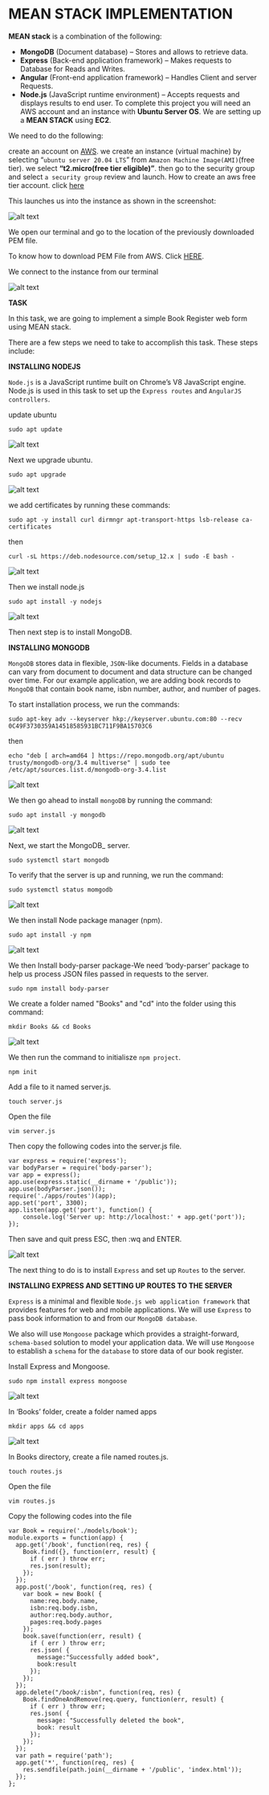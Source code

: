 # MEAN STACK IMPLEMENTATION

**MEAN stack** is a combination of the following:

- **MongoDB** (Document database) – Stores and allows to retrieve data.
- **Express** (Back-end application framework) – Makes requests to Database for Reads and Writes.
- **Angular** (Front-end application framework) – Handles Client and server Requests.
- **Node.js** (JavaScript runtime environment) – Accepts requests and displays results to end user.
To complete this project you will need an AWS account and an instance with **Ubuntu Server OS**. We are setting up a **MEAN STACK** using **EC2**.


We need to do the following:

create an account on [AWS](https://aws.amazon.com/).
we create an instance (virtual machine) by selecting “`ubuntu server 20.04 LTS`” from `Amazon Machine Image(AMI)`(free tier).
we select **“t2.micro(free tier eligible)”**.
then go to the security group and select `a security group` review and launch.
How to create an aws free tier account. click [here](https://www.youtube.com/watch?v=xxKuB9kJoYM&list=PLtPuNR8I4TvkwU7Zu0l0G_uwtSUXLckvh&index=8)

This launches us into the instance as shown in the screenshot:

![alt text](images/4.1.png)

We open our terminal and go to the location of the previously downloaded PEM file.

To know how to download PEM File from AWS. Click [HERE](https://intellipaat.com/community/52119/how-to-download-a-pem-file-from-aws).

We connect to the instance from our terminal

![alt text](images/4.2.png)

**TASK**

In this task, we are going to implement a simple Book Register web form using MEAN stack.

There are a few steps we need to take to accomplish this task. These steps include:

**INSTALLING NODEJS**

`Node.js` is a JavaScript runtime built on Chrome’s V8 JavaScript engine. Node.js is used in this task to set up the `Express routes` and `AngularJS controllers`.

update ubuntu
```
sudo apt update
```
![alt text](images/4.3.png)

Next we upgrade ubuntu.
```
sudo apt upgrade
```

![alt text](images/4.4.png)

we add certificates by running these commands:
```
sudo apt -y install curl dirmngr apt-transport-https lsb-release ca-certificates
```
then
```
curl -sL https://deb.nodesource.com/setup_12.x | sudo -E bash -
```

![alt text](images/4.5.png)

Then we install node.js
```
sudo apt install -y nodejs
```

![alt text](images/4.6.png)

Then next step is to install MongoDB.

**INSTALLING MONGODB**

`MongoDB` stores data in flexible, `JSON`-like documents. Fields in a database can vary from document to document and data structure can be changed over time. For our example application, we are adding book records to `MongoDB` that contain book name, isbn number, author, and number of pages.

To start installation process, we run the commands:
```
sudo apt-key adv --keyserver hkp://keyserver.ubuntu.com:80 --recv 0C49F3730359A14518585931BC711F9BA15703C6
```
then
```
echo "deb [ arch=amd64 ] https://repo.mongodb.org/apt/ubuntu trusty/mongodb-org/3.4 multiverse" | sudo tee /etc/apt/sources.list.d/mongodb-org-3.4.list
```

![alt text](images/4.7.png)


We then go ahead to install `mongoDB` by running the command:
```
sudo apt install -y mongodb
```
![alt text](images/4.8.png)

Next, we start the MongoDB_ server.
```
sudo systemctl start mongodb
```
To verify that the server is up and running, we run the command:
```
sudo systemctl status momgodb
```
![alt text](images/4.9.png)

We then install Node package manager (npm).
```
sudo apt install -y npm
```
![alt text](images/4.10.png)

We then Install body-parser package-We need ‘body-parser’ package to help us process JSON files passed in requests to the server.
```
sudo npm install body-parser
```
We create a folder named "Books" and "cd" into the folder using this command:
```
mkdir Books && cd Books
```
![alt text](images/4.11.png)

We then run the command to initialisze `npm project`.
```
npm init
```
Add a file to it named server.js.
```
touch server.js
```
Open the file
```
vim server.js
```
Then copy the following codes into the server.js file.

```
var express = require('express');
var bodyParser = require('body-parser');
var app = express();
app.use(express.static(__dirname + '/public'));
app.use(bodyParser.json());
require('./apps/routes')(app);
app.set('port', 3300);
app.listen(app.get('port'), function() {
    console.log('Server up: http://localhost:' + app.get('port'));
});
```
Then save and quit press ESC, then :wq and ENTER.

![alt text](images/4.13.png)

The next thing to do is to install `Express` and set up `Routes` to the server.

**INSTALLING EXPRESS AND SETTING UP ROUTES TO THE SERVER**

`Express` is a minimal and flexible `Node.js web application framework` that provides features for web and mobile applications. We will use `Express` to pass book information to and from our `MongoDB database`.

We also will use `Mongoose` package which provides a straight-forward, `schema-based` solution to model your application data. We will use `Mongoose` to establish a `schema` for the `database` to store data of our book register.

Install Express and Mongoose.
```
sudo npm install express mongoose
```
![alt text](images/4.14.png)

In ‘Books’ folder, create a folder named apps
```
mkdir apps && cd apps
```
![alt text](images/4.15.png)

In Books directory, create a file named routes.js.
```
touch routes.js
```
Open the file
```
vim routes.js
```
Copy the following codes into the file
```
var Book = require('./models/book');
module.exports = function(app) {
  app.get('/book', function(req, res) {
    Book.find({}, function(err, result) {
      if ( err ) throw err;
      res.json(result);
    });
  }); 
  app.post('/book', function(req, res) {
    var book = new Book( {
      name:req.body.name,
      isbn:req.body.isbn,
      author:req.body.author,
      pages:req.body.pages
    });
    book.save(function(err, result) {
      if ( err ) throw err;
      res.json( {
        message:"Successfully added book",
        book:result
      });
    });
  });
  app.delete("/book/:isbn", function(req, res) {
    Book.findOneAndRemove(req.query, function(err, result) {
      if ( err ) throw err;
      res.json( {
        message: "Successfully deleted the book",
        book: result
      });
    });
  });
  var path = require('path');
  app.get('*', function(req, res) {
    res.sendfile(path.join(__dirname + '/public', 'index.html'));
  });
};
```

